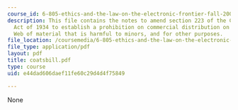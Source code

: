 ```yaml
---
course_id: 6-805-ethics-and-the-law-on-the-electronic-frontier-fall-2005
description: This file contains the notes to amend section 223 of the Communications
  Act of 1934 to establish a prohibition on commercial distribution on the World Wide
  Web of material that is harmful to minors, and for other purposes.
file_location: /coursemedia/6-805-ethics-and-the-law-on-the-electronic-frontier-fall-2005/e44dad606daef11fe60c29d4d4f75849_coatsbill.pdf
file_type: application/pdf
layout: pdf
title: coatsbill.pdf
type: course
uid: e44dad606daef11fe60c29d4d4f75849

---
```

None